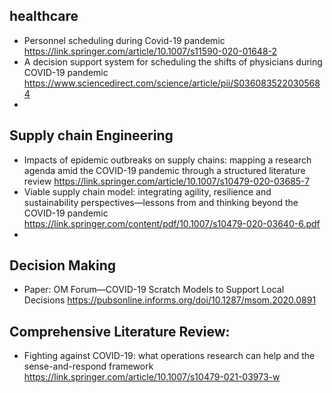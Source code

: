 ## healthcare 
+ Personnel scheduling during Covid-19 pandemic https://link.springer.com/article/10.1007/s11590-020-01648-2 
+ A decision support system for scheduling the shifts of physicians during COVID-19 pandemic https://www.sciencedirect.com/science/article/pii/S0360835220305684 
+ 
 
 
## Supply chain Engineering 
+ Impacts of epidemic outbreaks on supply chains: mapping a research agenda amid the COVID-19 pandemic through a structured literature review 
  https://link.springer.com/article/10.1007/s10479-020-03685-7 
+ Viable supply chain model: integrating agility, resilience and sustainability perspectives—lessons from and thinking beyond the COVID-19 pandemic
  https://link.springer.com/content/pdf/10.1007/s10479-020-03640-6.pdf 
+ 


## Decision Making 
+ Paper: OM Forum—COVID-19 Scratch Models to Support Local Decisions  https://pubsonline.informs.org/doi/10.1287/msom.2020.0891 


## Comprehensive Literature Review: 
+ Fighting against COVID-19: what operations research can help and the sense-and-respond framework https://link.springer.com/article/10.1007/s10479-021-03973-w 

